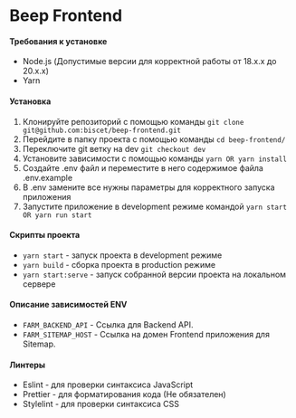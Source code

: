 # Beep Frontend

#### Требования к установке

- Node.js (Допустимые версии для корректной работы от 18.x.x до 20.x.x)
- Yarn

#### Установка

1. Клонируйте репозиторий с помощью команды `git clone git@github.com:biscet/beep-frontend.git`
2. Перейдите в папку проекта с помощью команды `cd beep-frontend/`
3. Переключите git ветку на dev `git checkout dev`
4. Установите зависимости с помощью команды `yarn OR yarn install`
5. Создайте .env файл и переместите в него содержимое файла .env.example
6. В .env замените все нужны параметры для корректного запуска приложения
7. Запустите приложение в development режиме командой `yarn start OR yarn run start`

#### Скрипты проекта

- `yarn start` - запуск проекта в development режиме
- `yarn build` - сборка проекта в production режиме
- `yarn start:serve` - запуск собранной версии проекта на локальном сервере

#### Описание зависимостей ENV

- `FARM_BACKEND_API` - Ссылка для Backend API.
- `FARM_SITEMAP_HOST` - Ссылка на домен Frontend приложения для Sitemap.

#### Линтеры

- Eslint - для проверки синтаксиса JavaScript
- Prettier - для форматирования кода (Не обязателен)
- Stylelint - для проверки синтаксиса CSS
